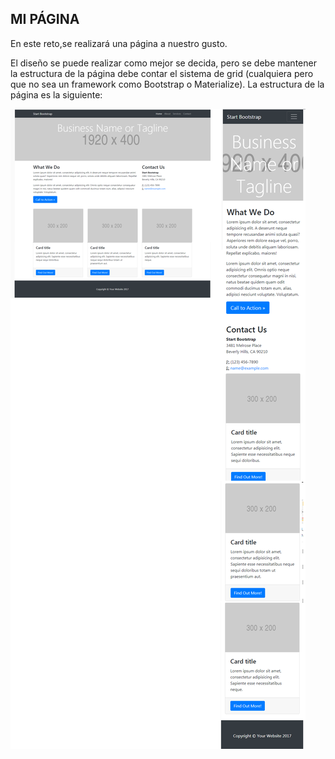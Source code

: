 ## MI PÁGINA

En este reto,se realizará una página a nuestro gusto.

El diseño se puede realizar como mejor se decida, pero se debe mantener la estructura de la página debe contar el sistema de grid (cualquiera pero que no sea un framework como Bootstrap o Materialize). La estructura de la página es la siguiente:

![Estructura a seguir](assets/structure.png)
